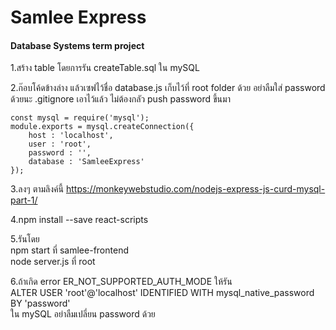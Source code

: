 Samlee Express
===
#### Database Systems term project

1.สร้าง table โดยการรัน createTable.sql ใน mySQL

2.ก๊อบโค้ดข้างล่าง แล้วเซฟไว้ชื่อ database.js เก็บไว้ที่ root folder ด้วย
อย่าลืมใส่ password ด้วยนะ
 .gitignore เอาไว้แล้ว ไม่ต้องกลัว push password ขึ้นมา
```
const mysql = require('mysql');
module.exports = mysql.createConnection({
	host : 'localhost',
	user : 'root',
	password : '',
	database : 'SamleeExpress'
});
```

3.ลงๆ ตามลิงค์นี้
https://monkeywebstudio.com/nodejs-express-js-curd-mysql-part-1/


4.npm install --save react-scripts

5.รันโดย  
npm start ที่ samlee-frontend  
node server.js ที่ root

6.ถ้าเกิด error ER_NOT_SUPPORTED_AUTH_MODE ให้รัน  
ALTER USER 'root'@'localhost' IDENTIFIED WITH mysql_native_password BY 'password'  
ใน mySQL อย่าลืมเปลี่ยน password ด้วย
